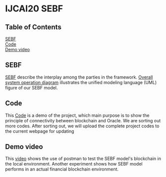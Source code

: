 # IJCAI20 SEBF

## Table of Contents
[SEBF](https://github.com/sebf2020/ijcai20/blob/master/sebf.md)  
[Code](https://github.com/sebf2020/ijcai20/tree/master/src)  
[Demo video](https://sites.google.com/view/sebf/)  

## SEBF
[SEBF](https://github.com/sebf2020/ijcai20/blob/master/sebf.md) describe the interplay among the parties in the framework. [Overall system operation diagram](https://github.com/sebf2020/ijcai20/blob/master/Overall%20system%20operation%20diagram.png) illustrates the unified modeling language (UML) figure of our SEBF model.

## Code
This [Code](https://github.com/sebf2020/ijcai20/tree/master/src) is a demo of the project, which main purpose is to show the principle of connectivity between blockchain and Oracle. We are sorting out more codes. After sorting out, we will upload the complete project codes to the current webpage for updating

## Demo video
This [video](https://sites.google.com/view/sebf/) shows the use of postman to test the SEBF model's blockchain in the local environment. Another experiment shows how SEBF model performs in an actual financial blockchain environment. 
